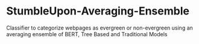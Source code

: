 # StumbleUpon-Averaging-Ensemble
Classifier to categorize webpages as evergreen or non-evergreen using an averaging ensemble of BERT, Tree Based and Traditional Models
